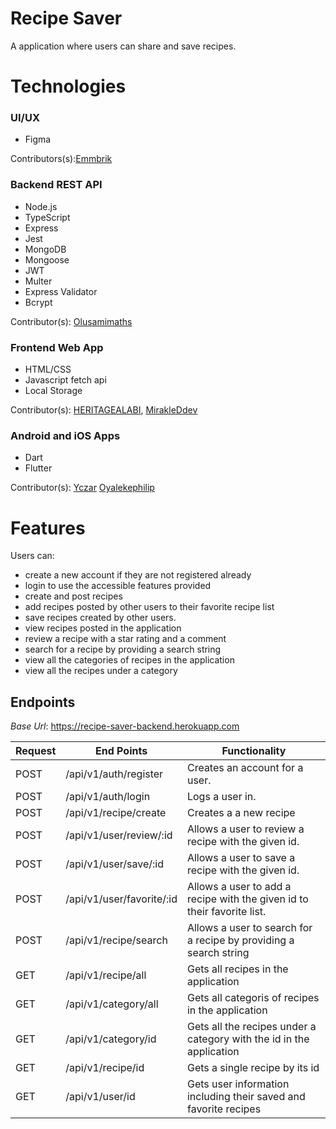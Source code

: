 # Recipe Saver

A application where users can share and save recipes.

# Technologies

### UI/UX

- Figma

Contributors(s):[Emmbrik](https://github.com/emmbrik)

### Backend REST API

- Node.js
- TypeScript
- Express
- Jest
- MongoDB
- Mongoose
- JWT
- Multer
- Express Validator
- Bcrypt

Contributor(s): [Olusamimaths](https://github.com/Olusamimaths/)

### Frontend Web App

- HTML/CSS
- Javascript fetch api
- Local Storage

Contributor(s): [HERITAGEALABI](https://github.com/HERITAGEALABI), [MirakleDdev](https://github.com/MirakleDdev)

### Android and iOS Apps

- Dart
- Flutter

Contributor(s): [Yczar](https://github.com/Yczar)
                [Oyalekephilip](https://github.com/oyalekephilip)
                

# Features

Users can:

- create a new account if they are not registered already
- login to use the accessible features provided
- create and post recipes
- add recipes posted by other users to their favorite recipe list
- save recipes created by other users.
- view recipes posted in the application
- review a recipe with a star rating and a comment
- search for a recipe by providing a search string
- view all the categories of recipes in the application
- view all the recipes under a category

## Endpoints

_Base Url_: https://recipe-saver-backend.herokuapp.com

| Request | End Points                | Functionality                                                           |
| ------- | ------------------------- | ----------------------------------------------------------------------- |
| POST    | /api/v1/auth/register     | Creates an account for a user.                                          |
| POST    | /api/v1/auth/login        | Logs a user in.                                                         |
| POST    | /api/v1/recipe/create     | Creates a a new recipe                                                  |
| POST    | /api/v1/user/review/:id   | Allows a user to review a recipe with the given id.                     |
| POST    | /api/v1/user/save/:id     | Allows a user to save a recipe with the given id.                       |
| POST    | /api/v1/user/favorite/:id | Allows a user to add a recipe with the given id to their favorite list. |
| POST    | /api/v1/recipe/search     | Allows a user to search for a recipe by providing a search string       |
| GET     | /api/v1/recipe/all        | Gets all recipes in the application                                     |
| GET     | /api/v1/category/all      | Gets all categoris of recipes in the application                        |
| GET     | /api/v1/category/id       | Gets all the recipes under a category with the id in the application    |
| GET     | /api/v1/recipe/id         | Gets a single recipe by its id                                          |
| GET     | /api/v1/user/id           | Gets user information including their saved and favorite recipes        |

